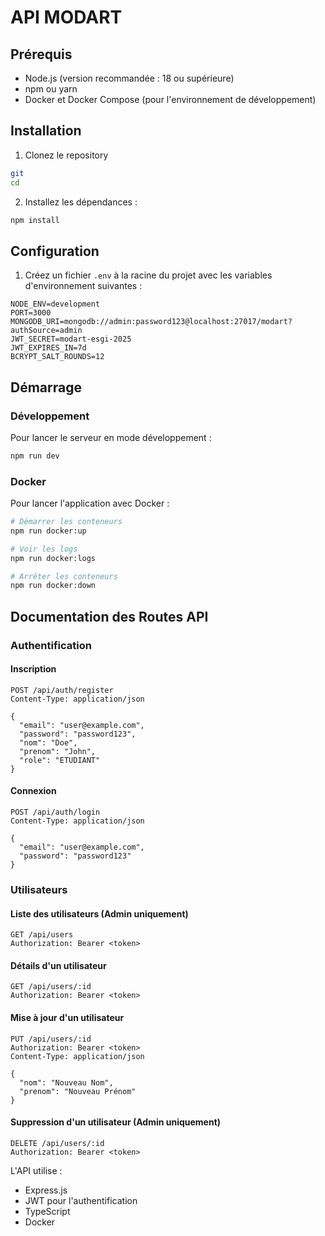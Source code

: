 # API MODART

## Prérequis

- Node.js (version recommandée : 18 ou supérieure)
- npm ou yarn
- Docker et Docker Compose (pour l'environnement de développement)

## Installation

1. Clonez le repository
```bash
git 
cd 
```

2. Installez les dépendances :
```bash
npm install
```

## Configuration

1. Créez un fichier `.env` à la racine du projet avec les variables d'environnement suivantes :
```env
NODE_ENV=development
PORT=3000
MONGODB_URI=mongodb://admin:password123@localhost:27017/modart?authSource=admin
JWT_SECRET=modart-esgi-2025
JWT_EXPIRES_IN=7d
BCRYPT_SALT_ROUNDS=12
```

## Démarrage

### Développement

Pour lancer le serveur en mode développement :
```bash
npm run dev
```

### Docker

Pour lancer l'application avec Docker :
```bash
# Démarrer les conteneurs
npm run docker:up

# Voir les logs
npm run docker:logs

# Arrêter les conteneurs
npm run docker:down
```

## Documentation des Routes API

### Authentification

#### Inscription
```http
POST /api/auth/register
Content-Type: application/json

{
  "email": "user@example.com",
  "password": "password123",
  "nom": "Doe",
  "prenom": "John",
  "role": "ETUDIANT"
}
```

#### Connexion
```http
POST /api/auth/login
Content-Type: application/json

{
  "email": "user@example.com",
  "password": "password123"
}
```

### Utilisateurs

#### Liste des utilisateurs (Admin uniquement)
```http
GET /api/users
Authorization: Bearer <token>
```

#### Détails d'un utilisateur
```http
GET /api/users/:id
Authorization: Bearer <token>
```

#### Mise à jour d'un utilisateur
```http
PUT /api/users/:id
Authorization: Bearer <token>
Content-Type: application/json

{
  "nom": "Nouveau Nom",
  "prenom": "Nouveau Prénom"
}
```

#### Suppression d'un utilisateur (Admin uniquement)
```http
DELETE /api/users/:id
Authorization: Bearer <token>
```

L'API utilise :
- Express.js
- JWT pour l'authentification
- TypeScript
- Docker
